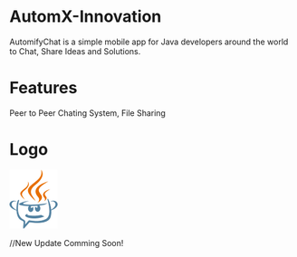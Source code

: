 # AutomX-Innovation
AutomifyChat is a simple mobile app for Java developers around the world to Chat, Share Ideas and Solutions.

# Features
Peer to Peer Chating System,
File Sharing


# Logo
![automifychat logo](images/logo.png)

//New Update Comming Soon!
